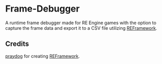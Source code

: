 # Frame-Debugger

A runtime frame debugger made for RE Engine games with the option to capture the frame data and export it to a CSV file utilizing [REFramework](https://github.com/praydog/REFramework).

## Credits
[praydog](https://github.com/praydog) for creating [REFramework](https://github.com/praydog/REFramework).
